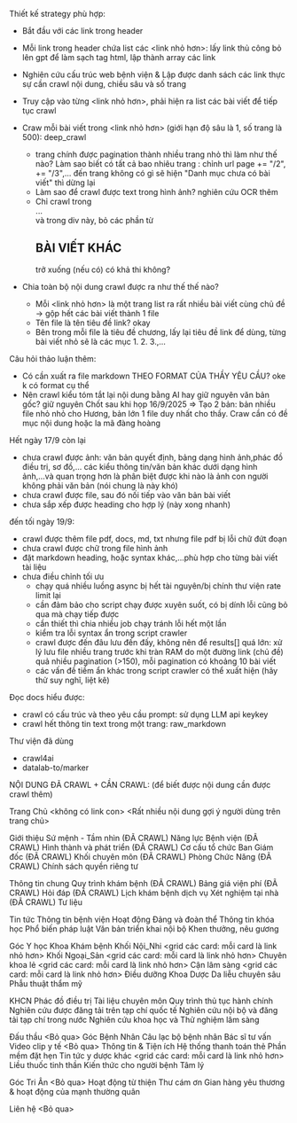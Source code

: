 Thiết kế strategy phù hợp:
- Bắt đầu với các link trong header 
- Mỗi link trong header chứa list các <link nhỏ hơn>: lấy link thủ công bỏ lên gpt để làm sạch tag html, lập thành array các link
- Nghiên cứu cấu trúc web bệnh viện & Lập được danh sách các link thực sự cần crawl nội dung, chiều sâu và số trang
- Truy cập vào từng <link nhỏ hơn>, phải hiện ra list các bài viết để tiếp tục crawl 
- Craw mỗi bài viết trong <link nhỏ hơn> (giới hạn độ sâu là 1, số trang là 500): deep_crawl
    + trang chính được pagination thành nhiều trang nhỏ thì làm như thế nào? Làm sao biết có tất cả bao nhiêu trang : chỉnh url page += "/2", += "/3",... đến trang không có gì sẽ hiện "Danh mục chưa có bài viết" thì dừng lại
    + Làm sao để crawl được text trong hình ảnh? nghiên cứu OCR thêm
    + Chỉ crawl trong <div class="col-lg-8 col-md-7">...</div> và trong div này, bỏ các phần từ <h2 class="strong itext-red mb-15">BÀI VIẾT KHÁC</h2> trở xuống (nếu có) có khả thi không?

- Chia toàn bộ nội dung crawl được ra như thế thế nào?
    + Mỗi <link nhỏ hơn> là một trang list ra rất nhiều bài viết cùng chủ đề -> gộp hết các bài viết thành 1 file
    + Tên file là tên tiêu đề link? okay
    + Bên trong mỗi file là tiêu đề chương, lấy lại tiêu đề link để dùng, từng bài viết nhỏ sẽ là các mục 1. 2. 3.,...

Câu hỏi thảo luận thêm:
- Có cần xuất ra file markdown THEO FORMAT CỦA THẦY YÊU CẦU? oke k có format cụ thể
- Nên crawl kiểu tóm tắt lại nội dung bằng AI hay giữ nguyên văn bản gốc? giữ nguyên
Chốt sau khi họp 16/9/2025 => Tạo 2 bản: bản nhiều file nhỏ nhỏ cho Hương, bản lớn 1 file duy nhất cho thầy. Craw cần có đề mục nội dung hoặc la mã đàng hoàng

Hết ngày 17/9 còn lại
- chưa crawl được ảnh: văn bản quyết định, bảng dạng hình ảnh,phác đồ điều trị, sơ đồ,... các kiểu thông tin/văn bản khác dưới dạng hình ảnh,...và quan trọng hơn là phân biệt được khi nào là ảnh con người không phải văn bản (nói chung là này khó)
- chưa crawl được file, sau đó nối tiếp vào văn bản bài viết
- chưa sắp xếp được heading cho hợp lý (này xong nhanh)

đến tối ngày 19/9:
- crawl được thêm file pdf, docs, md, txt nhưng file pdf bị lỗi chữ đứt đoạn
-  chưa crawl được chữ trong file hình ảnh
- đặt markdown heading, hoặc syntax khác,...phù hợp cho từng bài viết tài liệu
- chưa điều chỉnh tối ưu 
    - chạy quá nhiều luồng async bị hết tài nguyên/bị chính thư viện rate limit lại
    - cần đảm bảo cho script chạy được xuyên suốt, có bị dính lỗi cũng bỏ qua mà chạy tiếp được
    - cần thiết thì chia nhiều job chạy tránh lỗi hết một lần
    - kiểm tra lỗi syntax ẩn trong script crawler
    - crawl được đến đâu lưu đến đấy, không nên để results[] quá lớn: xử lý lưu file nhiều trang trước khi tràn RAM do một đường link (chủ đề) quả nhiều pagination (>150), mỗi pagination có khoảng 10 bài viết
    - các vấn đề tiềm ẩn khác trong script crawler có thể xuất hiện (hãy thử suy nghĩ, liệt kê)


Đọc docs hiểu được:
- crawl có cấu trúc và theo yêu cầu prompt: sử dụng LLM api keykey
- crawl hết thông tin text trong một trang: raw_markdown

Thư viện đã dùng
- crawl4ai
- datalab-to/marker



NỘI DUNG ĐÃ CRAWL + CẦN CRAWL: 
(để biết được nội dung cần được crawl thêm)

Trang Chủ
    <không có link con>
    <Rất nhiều nội dung gợi ý người dùng trên trang chủ>

Giới thiệu
    Sứ mệnh - Tầm nhìn (ĐÃ CRAWL)
    Năng lực Bệnh viện (ĐÃ CRAWL)
    Hình thành và phát triển (ĐÃ CRAWL)
    Cơ cấu tổ chức
    Ban Giám đốc (ĐÃ CRAWL)
    Khối chuyên môn (ĐÃ CRAWL)
    Phòng Chức Năng (ĐÃ CRAWL)
    Chính sách quyền riêng tư

Thông tin chung
    Quy trình khám bệnh (ĐÃ CRAWL)
    Bảng giá viện phí (ĐÃ CRAWL)
    Hỏi đáp (ĐÃ CRAWL)
    Lịch khám bệnh dịch vụ
    Xét nghiệm tại nhà (ĐÃ CRAWL)
    Tư liệu

Tin tức
    Thông tin bệnh viện
    Hoạt động Đảng và đoàn thể
    Thông tin khóa học
    Phổ biến pháp luật
    Văn bản triển khai nội bộ
    Khen thưởng, nêu gương


Góc Y học
    Khoa Khám bệnh
    Khối Nội_Nhi
        <grid các card: mỗi card là link nhỏ hơn>
    Khối Ngoại_Sản
        <grid các card: mỗi card là link nhỏ hơn>
    Chuyên khoa lẻ
        <grid các card: mỗi card là link nhỏ hơn>
    Cận lâm sàng
        <grid các card: mỗi card là link nhỏ hơn>
    Điều dưỡng
    Khoa Dược
    Da liễu chuyên sâu
    Phẫu thuật thẩm mỹ

KHCN
    Phác đồ điều trị
    Tài liệu chuyên môn
    Quy trình thủ tục hành chính
    Nghiên cứu được đăng tải trên tạp chí quốc tế
    Nghiên cứu nội bộ và đăng tải tạp chí trong nước
    Nghiên cứu khoa học và Thử nghiệm lâm sàng

Đấu thầu
    <Bỏ qua>
Góc Bệnh Nhân
    Câu lạc bộ bệnh nhân
    Bác sĩ tư vấn
    Video clip y tế <Bỏ qua>
    Thông tin & Tiện ích
        Hệ thống thanh toán thẻ
        Phần mềm đặt hẹn
        Tin tức y dược khác
            <grid các card: mỗi card là link nhỏ hơn>
    Liều thuốc tinh thần
    Kiến thức cho người bệnh
    Tâm lý

Góc Tri Ân <Bỏ qua>
    Hoạt động từ thiện
    Thư cám ơn
    Gian hàng yêu thương & hoạt động của mạnh thường quân

Liên hệ
    <Bỏ qua>

